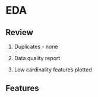# EDA

## Review

1. Duplicates - none

2. Data quality report

3. Low cardinality features plotted

## Features

